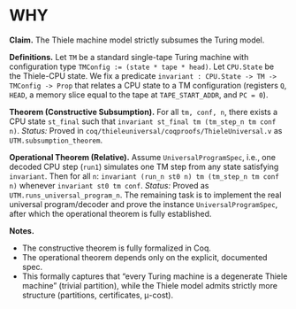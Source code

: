 # WHY

**Claim.** The Thiele machine model strictly subsumes the Turing model.

**Definitions.**
Let `TM` be a standard single-tape Turing machine with configuration type
`TMConfig := (state * tape * head)`. Let `CPU.State` be the Thiele-CPU state.
We fix a predicate `invariant : CPU.State -> TM -> TMConfig -> Prop` that
relates a CPU state to a TM configuration (registers `Q`, `HEAD`, a memory
slice equal to the tape at `TAPE_START_ADDR`, and `PC = 0`).

**Theorem (Constructive Subsumption).**
For all `tm, conf, n`, there exists a CPU state `st_final` such that
`invariant st_final tm (tm_step_n tm conf n)`.
*Status:* Proved in `coq/thieleuniversal/coqproofs/ThieleUniversal.v` as
`UTM.subsumption_theorem`.

**Operational Theorem (Relative).**
Assume `UniversalProgramSpec`, i.e., one decoded CPU step (`run1`) simulates
one TM step from any state satisfying `invariant`. Then for all `n`:
`invariant (run_n st0 n) tm (tm_step_n tm conf n)` whenever
`invariant st0 tm conf`.
*Status:* Proved as `UTM.runs_universal_program_n`. The remaining task is
to implement the real universal program/decoder and prove the instance
`UniversalProgramSpec`, after which the operational theorem is fully established.

**Notes.**
- The constructive theorem is fully formalized in Coq.
- The operational theorem depends only on the explicit, documented spec.
- This formally captures that “every Turing machine is a degenerate Thiele machine”
  (trivial partition), while the Thiele model admits strictly more structure
  (partitions, certificates, μ-cost).